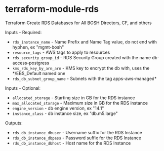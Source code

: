 # terraform-module-rds
Terraform Create RDS Databases for All BOSH Directors, CF, and others

Inputs - Required:

 - `rds_instance_name` - Name Prefix and Name Tag value, do not end with hyphen, ex "mgmt-bosh"
 - `resource_tags` - AWS tags to apply to resources
 - `rds_security_group_id` - RDS Security Group created with the name db-access-postgress
 - `kms_rds_key_by_arn_arn` - KMS key to encrypt the db with, uses the */EBS_Default named one
 - `rds_db_subnet_group_name` - Subnets with the tag apps-aws-managed*

Inputs - Optional: 

 - `allocated_storage` - Starting size in GB for the RDS instance
 - `max_allocated_storage` - Maximum size in GB for the RDS instance
 - `engine_version` - db engine version, ex "14.1"
 - `instance_class` - db instance size, ex "db.m5.large"

Outputs:
 - `rds_db_instance_dbuser` - Username suffix for the RDS Instance
 - `rds_db_instance_dbpass` - Password suffix for the RDS Instance
 - `rds_db_instance_dbhost` - Host name for the RDS Instance
